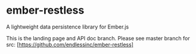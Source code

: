 ember-restless
==============

A lightweight data persistence library for Ember.js

This is the landing page and API doc branch. 
Please see master branch for src: [https://github.com/endlessinc/ember-restless]
